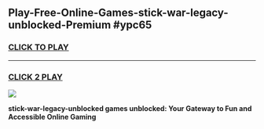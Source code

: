 
## Play-Free-Online-Games-stick-war-legacy-unblocked-Premium #ypc65
<h3>
<a href="https://premium.freeplayer.one?title=stick-war-legacy-unblocked&ref=8M">CLICK TO PLAY</a></h3>
<hr>

<h3>
<a href="https://premium.freeplayer.one?title=stick-war-legacy-unblocked&ref=8M">CLICK 2 PLAY</a>
  
</h3>

<a href="https://premium.freeplayer.one?title=stick-war-legacy-unblocked&ref=8M"><img src="https://clearcache.store/games.png"></a>


**stick-war-legacy-unblocked games unblocked: Your Gateway to Fun and Accessible Online Gaming**
